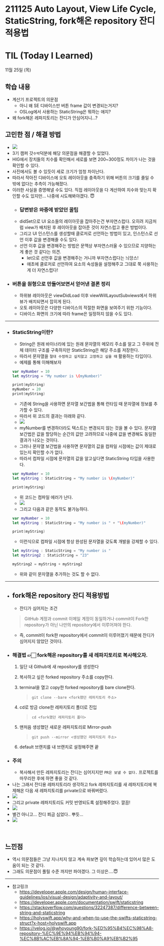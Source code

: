 # 211125 Auto Layout, View Life Cycle, StaticString, fork해온 repository 잔디적용법
# TIL (Today I Learned)


11월 25일 (목)

## 학습 내용
- 계산기 프로젝트의 의문점
    - 아니 왜 SE 디바이스만 버튼 frame 값이 변경되는거지?
    - OSLog에서 사용하는 StaticString은 뭐하는 애지?
- 왜 fork해온 레파지토리는 잔디가 안심어지니...?
&nbsp;

## 고민한 점 / 해결 방법
- ![](https://i.imgur.com/MiyseWl.png)
- 3기 캠퍼 갓`수박`덕분에 해당 의문점을 해결할 수 있었다.
- HIG에서 장치들의 치수를 확인해서 세로를 보면 200~300정도 차이가 나는 것을 확인할 수 있다.
- 사진에서도 볼 수 있듯이 세로 크기가 엄청 차이난다.
- 따라서 작아진 디바이스에 오토 레이아웃을 충족하기 위해 버튼의 크기를 줄일 수 밖에 없다는 추측이 가능해졌다.
- 이러한 사실을 증명해낼 수도 있다. 직접 레이아웃을 다 계산하여 치수와 맞는지 확인할 수도 있지만... 나중에 시도해봐야겠다. 😇
    - ### 답변받은 와중에 받았던 꿀팁
    - didSet으로 UI 요소들의 레이아웃을 잡아주는건 부자연스럽다. 오히려 지금처럼 view가 배치된 후 레이아웃을 잡아준 것이 자연스럽고 좋은 방법이다.
    - 그리고 UI 인스턴스를 생성할때 클로저로 선언하는 방법이 있고, 인스턴스로 선언 이후 값을 변경해줄 수도 있다. 
    - 선언 이후 값을 변경해주는 방법은 문맥상 부자연스러울 수 있으므로 지양하는게 좋은 것 같다는 의견.
        - let으로 선언후 값을 변경해주는 거니까 부자연스럽다는 늬앙스!
        - 애초에 클로저로 선언하여 요소의 속성들을 설정해주고 그대로 쭉 사용하는게 더 자연스럽다!
- ### 버튼을 원형으로 만들어보면서 얻어낸 결론 정리
    - 하위뷰 레이아웃은 viewDidLoad 이후 viewWillLayoutSubviews에서 하위뷰가 배치되면서 잡히게 된다.
    - 오토 레이아웃은 다양한 디바이스의 적절한 화면을 보여주기 위한 기능이다.
    - 디바이스 화면의 크기에 따라 frame은 일정하지 않을 수도 있다.

---

- ### StaticString이란?
    - String은 원래 바이너리에 있는 원래 문자열의 메모리 주소를 알고 그 주위에 전체 데이터 구조를 구축하지만 StaticString은 해당 주소를 저장한다.
    - 따라서 문자열을 `절대 수정하고 싶지않고 고정하고 싶을 때` 활용하는 타입이다.
    - 예제를 통해 이해해보자
    ```swift
    var myNumber = 10
    let myString = "My number is \(myNumber)"

    print(myString)
    myNumber = 20
    print(myString)
    ```
    - 기존에 String을 사용하면 문자열 보간법을 통해 런타임 때 문자열에 정보를 추가할 수 있다.
    - 따라서 위 코드의 결과는 아래와 같다.
    - ![](https://i.imgur.com/gbJAMKo.png)
    - myNumber를 변경하더라도 텍스트는 변경되지 않는 것을 볼 수 있다. 문자열 보간법은 값을 할당하는 순간의 값만 고려하므로 나중에 값을 변경해도 동일한 결과가 나오는 것이다.
    - 그러나 문자열 보간법을 사용하면 문자열의 값을 컴파일 시점에는 값이 제대로 있는지 확인할 수가 없다.
    - 따라서 컴파일 시점에 문자열의 값을 알고싶다면 StaticString 타입을 사용한다.
    ```swift
    var myNumber = 10
    let myString : StaticString = "My number is \(myNumber)"

    print(myString)
    ```
    - 위 코드는 컴파일 에러가 난다.
    - ![](https://i.imgur.com/xz0Pn9n.png)
    - 그리고 다음과 같은 동작도 불가능하다.
    ```swift
    var myNumber = 10
    let myString : StaticString = "My number is " + "\(myNumber)"

    print(myString)
    ```
    - 이런식으로 컴파일 시점에 항상 완성된 문자열을 갖도록 개발을 강제할 수 있다.
    ```swift
    let myString : StaticString = "My number is "
    let myString2 : StaticString = "23"

    myString2 = myString + myString2
    ```
    - 위와 같이 문자열을 추가하는 것도 할 수 없다.

---

- ## fork해온 repository 잔디 적용방법
    - 잔디가 심어지는 조건
    >GitHub 계정과 commit 이메일 계정이 동일하거나
    >commit이 Fork한 repository가 아닌 나만의 repository에서 이루어져야 한다.
    - 즉, commit이 fork한 repository에서 commit이 이루어졌기 때문에 잔디가 심어지지 않았던 것이다.
- ### 해결법 👉🏻 fork해온 repository를 새 레파지토리로 복사해오자.
    1. 일단 내 Github에 새 repository를 생성한다
    2. 복사하고 싶은 forked repository 주소를 copy한다.
    3. terminal을 열고 copy한 forked repository를 bare clone한다.
        > `git clone --bare <fork했던 레파지토리 주소>`

    4. cd로 방금 clone한 레파지토리 폴더로 진입
        > `cd <fork했던 레파지토리 폴더>`
    5. 맨처음 생성했던 새로운 레파지토리로 Mirror-push
        > `git push --mirror <생성했던 레파지토리 주소>`
    6. default 브랜치를 내 브랜치로 설정해주면 끝
- ### 주의
    - 복사해서 만든 레파지토리는 잔디는 심어지지만 `PR은 보낼 수 없다.` 프로젝트를 마무리한 후에 하면 좋을 것 같다.
- 나는 그래서 잔디용 레파지토리라 생각하고 fork 레파지토리를 새 레파지토리에 복제해온 다음 새 레파지토리를 private으로 바꿔버렸다.
- ![](https://i.imgur.com/m6b8qtk.png)
- 그리고 private 레파지토리도 커밋 반영되도록 설정해주었다. 깔끔!
- ![](https://i.imgur.com/ItSTgAB.png)
- 별건 아니고... 잔디 쬐금 심었다.. 뿌듯...
- ![](https://i.imgur.com/HJfkqvK.png)




&nbsp;

## 느낀점
* 역시 의문점들은 그냥 지나치지 않고 계속 파보면 깊이 학습하는데 있어서 많은 도움이 되는 것 같다.
* 그래도 의문점이 풀릴 수준 까지만 파야겠다. 그 이상은....😇

---

- 참고링크
    - https://developer.apple.com/design/human-interface-guidelines/ios/visual-design/adaptivity-and-layout/
    - https://developer.apple.com/documentation/swift/staticstring
    - https://stackoverflow.com/questions/32247387/difference-between-string-and-staticstring
    - https://holyswift.app/why-and-when-to-use-the-swifts-staticstring-struct?x-host=holyswift.app
    - https://velog.io/@whoyoung90/fork-%ED%95%B4%EC%98%A8-repository-%EC%9E%94%EB%94%94-%EC%8B%AC%EB%8A%94-%EB%B0%A9%EB%B2%95
